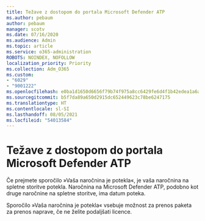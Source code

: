 ```yaml
---
title: Težave z dostopom do portala Microsoft Defender ATP
ms.author: pebaum
author: pebaum
manager: scotv
ms.date: 07/16/2020
ms.audience: Admin
ms.topic: article
ms.service: o365-administration
ROBOTS: NOINDEX, NOFOLLOW
localization_priority: Priority
ms.collection: Adm_O365
ms.custom:
- "6029"
- "9001222"
ms.openlocfilehash: e0ba1d1650d6656f79b74f975a8cc6429fe6d4f1b42edea1a6a02b574d2af057
ms.sourcegitcommit: b5f7da89a650d2915dc652449623c78be6247175
ms.translationtype: HT
ms.contentlocale: sl-SI
ms.lasthandoff: 08/05/2021
ms.locfileid: "54013584"
---
```

# <a name="issues-accessing-the-microsoft-defender-atp-portal"></a>Težave z dostopom do portala Microsoft Defender ATP

Če prejmete sporočilo »Vaša naročnina je potekla«, je vaša naročnina na spletne storitve potekla. Naročnina na Microsoft Defender ATP, podobno kot druge naročnine na spletne storitve, ima datum poteka.

Sporočilo »Vaša naročnina je potekla« vsebuje možnost za prenos paketa za prenos naprave, če ne želite podaljšati licence.